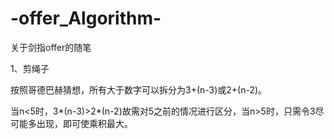 # -offer_Algorithm-
关于剑指offer的随笔

1、剪绳子

按照哥德巴赫猜想，所有大于数字可以拆分为3+(n-3)或2+(n-2)。

当n<5时，3*(n-3)>2*(n-2)故需对5之前的情况进行区分，当n>5时，只需令3尽可能多出现，即可使乘积最大。

